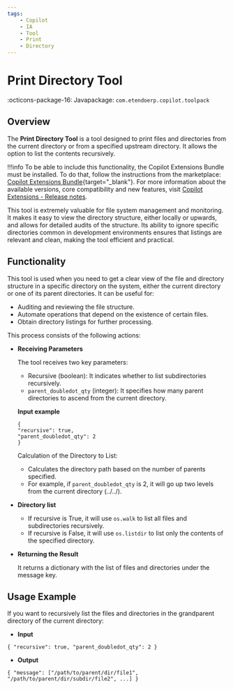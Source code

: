 ```yaml
---
tags:
    - Copilot
    - IA
    - Tool
    - Print
    - Directory
---
```


# Print Directory Tool

:octicons-package-16: Javapackage: `com.etendoerp.copilot.toolpack`

## Overview

The **Print Directory Tool** is a tool designed to print files and directories from the current directory or from a specified upstream directory. It allows the option to list the contents recursively.

!!!info
    To be able to include this functionality, the Copilot Extensions Bundle must be installed. To do that, follow the instructions from the marketplace: [Copilot Extensions Bundle](https://marketplace.etendo.cloud/?#/product-details?module=82C5DA1B57884611ABA8F025619D4C05){target="\_blank"}. For more information about the available versions, core compatibility and new features, visit [Copilot Extensions - Release notes](../../../whats-new/release-notes/etendo-copilot/bundles/release-notes.md).
    
This tool is extremely valuable for file system management and monitoring. It makes it easy to view the directory structure, either locally or upwards, and allows for detailed audits of the structure. Its ability to ignore specific directories common in development environments ensures that listings are relevant and clean, making the tool efficient and practical.

## Functionality

This tool is used when you need to get a clear view of the file and directory structure in a specific directory on the system, either the current directory or one of its parent directories. It can be useful for:

- Auditing and reviewing the file structure.
- Automate operations that depend on the existence of certain files.
- Obtain directory listings for further processing.

This process consists of the following actions:

- **Receiving Parameters**

    The tool receives two key parameters:

    - Recursive (boolean): It indicates whether to list subdirectories recursively.
    - `parent_doubledot_qty` (integer): It specifies how many parent directories to ascend from the current directory.

    **Input example**

    ```
    {
    "recursive": true,
    "parent_doubledot_qty": 2
    }
    ```

    Calculation of the Directory to List:

    - Calculates the directory path based on the number of parents specified.
    - For example, if `parent_doubledot_qty` is 2, it will go up two levels from the current directory (../../).

- **Directory list**

    - If recursive is True, it will use `os.walk` to list all files and subdirectories recursively.
    - If recursive is False, it will use `os.listdir` to list only the contents of the specified directory.

- **Returning the Result**

    It returns a dictionary with the list of files and directories under the message key.

## Usage Example

If you want to recursively list the files and directories in the grandparent directory of the current directory:

- **Input**
```
{ "recursive": true, "parent_doubledot_qty": 2 }
```
- **Output**
```
{ "message": ["/path/to/parent/dir/file1", "/path/to/parent/dir/subdir/file2", ...] }
```